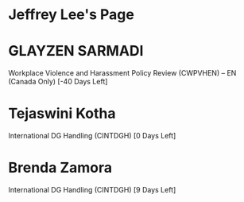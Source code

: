 # Jeffrey Lee's Page




# GLAYZEN SARMADI


Workplace Violence and Harassment Policy Review (CWPVHEN) – EN (Canada Only) [-40 Days Left]



# Tejaswini Kotha


International DG Handling (CINTDGH) [0 Days Left]



# Brenda Zamora


International DG Handling (CINTDGH) [9 Days Left]



